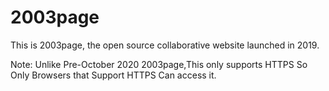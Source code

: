# 2003page

This is 2003page, the open source collaborative website launched in 2019.

Note: Unlike Pre-October 2020 2003page,This only supports HTTPS So Only  Browsers that Support HTTPS Can access it.
